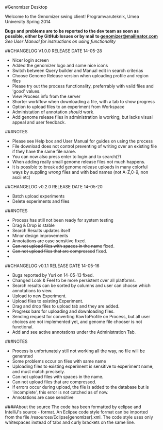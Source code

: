 #Genomizer Desktop

Welcome to the Genomizer swing client!
Programvaruteknik, Umea University Spring 2014

**Bugs and problems are to be reported to the dev team as soon as possible, either by GitHub Issues or by mail to genomizer@mailinator.com**
*See User Manual for instructions on using functionality*

##CHANGELOG V1.0.0 RELEASE DATE 14-05-28

- Nicer login screen
- Added the genomizer logo and some nice icons
- Switch between Query builder and Manual edit in search criterias
- Choose Genome Release version when uploading profile and region files
- Please try out the process functionality, preferrably with valid files and 'good' values.
- View Process info from the server
- Shorter workflow when downloading a file, with a tab to show progress
- Option to upload files to an experiment from Workspace
- Administation of annotation *should* work.
- Add genome release files in administration is working, but lacks visual appeal and user feedback.
 

###NOTES
- Please see Help box and User Manual for guides on using the process
- File download does not control preventing of writing over an existing file if they have the same file name.
- You can now also press enter to login and to search(?)
- When adding really small genome release files not much happens.
- It is possible to break add genome release uploads in many colorful ways by suppling *wrong* files and with bad names (not A-Z,0-9, non ascii etc)

##CHANGELOG v0.2.0 RELEASE DATE 14-05-20

- Batch upload experiments
- Delete experiments and files

###NOTES
- Process has still not been ready for system testing
- Drag & Drop is stable
- Search Results updates itself
- Minor design improvements
- ~~Annotations are case sensitive~~ fixed.
- ~~Can not upload files with spaces in the name~~ fixed.
- ~~Can not upload files that are compressed~~ fixed.
- 

##CHANGELOG v0.1.1 RELEASE DATE 14-05-16

- Bugs reported by Yuri on 14-05-13 fixed.
- Changed Look & Feel to be more persistent over all platforms.
- Search results can be sorted by columns and user can choose which annotations to view.
- Upload to new Experiment.
- Upload files to existing Experiment.
- Drag and drop files to upload tab and they are added.
- Progress bars for uploading and downloading files.
- Sending request for converting RawToProfile on Process, but all user choices are not implemented yet, and genome file chooser is not functional. 
- Add and see active annotations under the Administration Tab.

###NOTES

- Process is unfortunately still not working all the way, no file will be generated
- Some problems occur on files with same name
- Uploading files to existing experiment is sensitive to experiment name, and must match precisely.
- Can not upload files with spaces in the name.
- Can not upload files that are compressed.
- If errors occur during upload, the file is added to the database but is 'incomplete', this error is not catched as of now.
- Annotations are case sensitive

####About the source
The code has been formatted by eclipse and IntelliJ's source - format. An Eclipse code style format can be imported from the file /resources/Eclipse[genomizer].xml. The code style uses only whitespaces instead of tabs and curly brackets on the same line.
